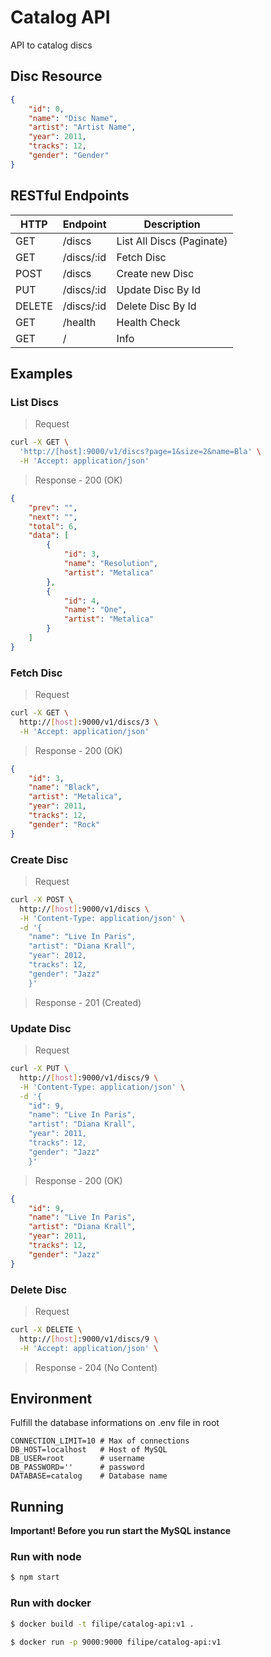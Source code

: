 # Catalog API
API to catalog discs

## Disc Resource

```json
{
    "id": 0,
    "name": "Disc Name",
    "artist": "Artist Name",
    "year": 2011,
    "tracks": 12,
    "gender": "Gender"
}
```

## RESTful Endpoints

|  HTTP  | Endpoint      | Description   |
| ------ | ------------- | ------------- |
| GET    | /discs        | List All Discs (Paginate)
| GET    | /discs/:id    | Fetch Disc
| POST   | /discs        | Create new Disc
| PUT    | /discs/:id    | Update Disc By Id
| DELETE | /discs/:id    | Delete Disc By Id
| GET    | /health       | Health Check
| GET    | /             | Info

## Examples

### List Discs

>Request
```bash
curl -X GET \
  'http://[host]:9000/v1/discs?page=1&size=2&name=Bla' \
  -H 'Accept: application/json' 
```

> Response - 200 (OK)

```json
{
    "prev": "",
    "next": "",
    "total": 6,
    "data": [
        {
            "id": 3,
            "name": "Resolution",
            "artist": "Metalica"
        },
        {
            "id": 4,
            "name": "One",
            "artist": "Metalica"
        }
    ]
}
```

### Fetch Disc

>Request
```bash
curl -X GET \
  http://[host]:9000/v1/discs/3 \
  -H 'Accept: application/json'
```

> Response - 200 (OK)

```json
{
    "id": 3,
    "name": "Black",
    "artist": "Metalica",
    "year": 2011,
    "tracks": 12,
    "gender": "Rock"
}
```

### Create Disc

>Request
```bash
curl -X POST \
  http://[host]:9000/v1/discs \
  -H 'Content-Type: application/json' \
  -d '{
	"name": "Live In Paris",
	"artist": "Diana Krall",
	"year": 2012,
	"tracks": 12,
	"gender": "Jazz"
    }'
```

> Response - 201 (Created)

### Update Disc

>Request
```bash
curl -X PUT \
  http://[host]:9000/v1/discs/9 \
  -H 'Content-Type: application/json' \
  -d '{
    "id": 9,
    "name": "Live In Paris",
    "artist": "Diana Krall",
    "year": 2011,
    "tracks": 12,
    "gender": "Jazz"
    }'
```

> Response - 200 (OK)

```json
{
    "id": 9,
    "name": "Live In Paris",
    "artist": "Diana Krall",
    "year": 2011,
    "tracks": 12,
    "gender": "Jazz"
}
```

### Delete Disc

>Request
```bash
curl -X DELETE \
  http://[host]:9000/v1/discs/9 \
  -H 'Accept: application/json' \
```

> Response - 204 (No Content)

## Environment

Fulfill the database informations on .env file in root

```properties
CONNECTION_LIMIT=10 # Max of connections
DB_HOST=localhost   # Host of MySQL
DB_USER=root        # username 
DB_PASSWORD=''      # password
DATABASE=catalog    # Database name
```

## Running

**Important! Before you run start the MySQL instance**

### Run with node

```bash
$ npm start
```

### Run with docker

```bash
$ docker build -t filipe/catalog-api:v1 .
```

```bash
$ docker run -p 9000:9000 filipe/catalog-api:v1
```